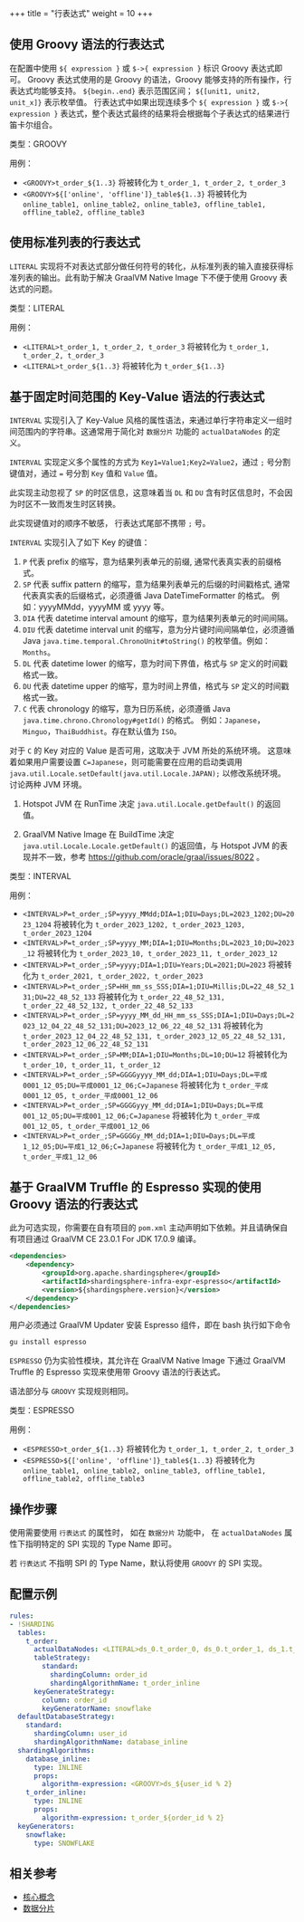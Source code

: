 +++
title = "行表达式"
weight = 10
+++

## 使用 Groovy 语法的行表达式

在配置中使用 `${ expression }` 或 `$->{ expression }` 标识 Groovy 表达式即可。 Groovy 表达式使用的是 Groovy 的语法，Groovy 能够支持的所有操作，行表达式均能够支持。
`${begin..end}` 表示范围区间； `${[unit1, unit2, unit_x]}` 表示枚举值。
行表达式中如果出现连续多个 `${ expression }` 或 `$->{ expression }` 表达式，整个表达式最终的结果将会根据每个子表达式的结果进行笛卡尔组合。

类型：GROOVY

用例：

- `<GROOVY>t_order_${1..3}` 将被转化为 `t_order_1, t_order_2, t_order_3`
- `<GROOVY>${['online', 'offline']}_table${1..3}` 将被转化为 `online_table1, online_table2, online_table3, offline_table1, offline_table2, offline_table3`

## 使用标准列表的行表达式

`LITERAL` 实现将不对表达式部分做任何符号的转化，从标准列表的输入直接获得标准列表的输出。此有助于解决 GraalVM Native Image 下不便于使用 Groovy 表达式的问题。

类型：LITERAL

用例：

- `<LITERAL>t_order_1, t_order_2, t_order_3` 将被转化为 `t_order_1, t_order_2, t_order_3`
- `<LITERAL>t_order_${1..3}` 将被转化为 `t_order_${1..3}`

## 基于固定时间范围的 Key-Value 语法的行表达式

`INTERVAL` 实现引入了 Key-Value 风格的属性语法，来通过单行字符串定义一组时间范围内的字符串。这通常用于简化对 `数据分片` 功能的 `actualDataNodes` 的定义。

`INTERVAL` 实现定义多个属性的方式为 `Key1=Value1;Key2=Value2`，通过 `;` 号分割键值对，通过 `=` 号分割 `Key` 值和 `Value` 值。

此实现主动忽视了 `SP` 的时区信息，这意味着当 `DL` 和 `DU` 含有时区信息时，不会因为时区不一致而发生时区转换。

此实现键值对的顺序不敏感， 行表达式尾部不携带 `;` 号。

`INTERVAL` 实现引入了如下 Key 的键值：

1. `P` 代表 prefix 的缩写，意为结果列表单元的前缀, 通常代表真实表的前缀格式。
2. `SP` 代表 suffix pattern 的缩写，意为结果列表单元的后缀的时间戳格式, 通常代表真实表的后缀格式，必须遵循 Java DateTimeFormatter 的格式。
例如：yyyyMMdd，yyyyMM 或 yyyy 等。
3. `DIA` 代表 datetime interval amount 的缩写，意为结果列表单元的时间间隔。
4. `DIU` 代表 datetime interval unit 的缩写，意为分片键时间间隔单位，必须遵循 Java `java.time.temporal.ChronoUnit#toString()` 的枚举值。例如：`Months`。
5. `DL` 代表 datetime lower 的缩写，意为时间下界值，格式与 `SP` 定义的时间戳格式一致。
6. `DU` 代表 datetime upper 的缩写，意为时间上界值，格式与 `SP` 定义的时间戳格式一致。
7. `C` 代表 chronology 的缩写，意为日历系统，必须遵循 Java `java.time.chrono.Chronology#getId()` 的格式。
例如：`Japanese`，`Minguo`，`ThaiBuddhist`。存在默认值为 `ISO`。

对于 `C` 的 Key 对应的 Value 是否可用，这取决于 JVM 所处的系统环境。
这意味着如果用户需要设置 `C=Japanese`，则可能需要在应用的启动类调用 `java.util.Locale.setDefault(java.util.Locale.JAPAN);` 以修改系统环境。
讨论两种 JVM 环境。

1. Hotspot JVM 在 RunTime 决定 `java.util.Locale.getDefault()` 的返回值。

2. GraalVM Native Image 在 BuildTime 决定 `java.util.Locale.Locale.getDefault()` 的返回值，与 Hotspot JVM 的表现并不一致，参考 https://github.com/oracle/graal/issues/8022 。

类型：INTERVAL

用例：

- `<INTERVAL>P=t_order_;SP=yyyy_MMdd;DIA=1;DIU=Days;DL=2023_1202;DU=2023_1204` 将被转化为 `t_order_2023_1202, t_order_2023_1203, t_order_2023_1204`
- `<INTERVAL>P=t_order_;SP=yyyy_MM;DIA=1;DIU=Months;DL=2023_10;DU=2023_12` 将被转化为 `t_order_2023_10, t_order_2023_11, t_order_2023_12`
- `<INTERVAL>P=t_order_;SP=yyyy;DIA=1;DIU=Years;DL=2021;DU=2023` 将被转化为 `t_order_2021, t_order_2022, t_order_2023`
- `<INTERVAL>P=t_order_;SP=HH_mm_ss_SSS;DIA=1;DIU=Millis;DL=22_48_52_131;DU=22_48_52_133` 将被转化为 `t_order_22_48_52_131, t_order_22_48_52_132, t_order_22_48_52_133`
- `<INTERVAL>P=t_order_;SP=yyyy_MM_dd_HH_mm_ss_SSS;DIA=1;DIU=Days;DL=2023_12_04_22_48_52_131;DU=2023_12_06_22_48_52_131` 将被转化为 `t_order_2023_12_04_22_48_52_131, t_order_2023_12_05_22_48_52_131, t_order_2023_12_06_22_48_52_131`
- `<INTERVAL>P=t_order_;SP=MM;DIA=1;DIU=Months;DL=10;DU=12` 将被转化为 `t_order_10, t_order_11, t_order_12`
- `<INTERVAL>P=t_order_;SP=GGGGyyyy_MM_dd;DIA=1;DIU=Days;DL=平成0001_12_05;DU=平成0001_12_06;C=Japanese` 将被转化为 `t_order_平成0001_12_05, t_order_平成0001_12_06`
- `<INTERVAL>P=t_order_;SP=GGGGyyy_MM_dd;DIA=1;DIU=Days;DL=平成001_12_05;DU=平成001_12_06;C=Japanese` 将被转化为 `t_order_平成001_12_05, t_order_平成001_12_06`
- `<INTERVAL>P=t_order_;SP=GGGGy_MM_dd;DIA=1;DIU=Days;DL=平成1_12_05;DU=平成1_12_06;C=Japanese` 将被转化为 `t_order_平成1_12_05, t_order_平成1_12_06`

## 基于 GraalVM Truffle 的 Espresso 实现的使用 Groovy 语法的行表达式

此为可选实现，你需要在自有项目的 `pom.xml` 主动声明如下依赖。并且请确保自有项目通过 GraalVM CE 23.0.1 For JDK 17.0.9 编译。

```xml
<dependencies>
    <dependency>
        <groupId>org.apache.shardingsphere</groupId>
        <artifactId>shardingsphere-infra-expr-espresso</artifactId>
        <version>${shardingsphere.version}</version>
    </dependency>
</dependencies>
```

用户必须通过 GraalVM Updater 安装 Espresso 组件，即在 bash 执行如下命令

```bash
gu install espresso
```

`ESPRESSO` 仍为实验性模块，其允许在 GraalVM Native Image 下通过 GraalVM Truffle 的 Espresso 实现来使用带 Groovy 语法的行表达式。

语法部分与 `GROOVY` 实现规则相同。

类型：ESPRESSO

用例：

- `<ESPRESSO>t_order_${1..3}` 将被转化为 `t_order_1, t_order_2, t_order_3`
- `<ESPRESSO>${['online', 'offline']}_table${1..3}` 将被转化为 `online_table1, online_table2, online_table3, offline_table1, offline_table2, offline_table3`

## 操作步骤

使用需要使用 `行表达式` 的属性时， 如在 `数据分片` 功能中， 在 `actualDataNodes` 属性下指明特定的 SPI 实现的 Type Name 即可。

若 `行表达式` 不指明 SPI 的 Type Name，默认将使用 `GROOVY` 的 SPI 实现。

## 配置示例

```yaml
rules:
- !SHARDING
  tables:
    t_order: 
      actualDataNodes: <LITERAL>ds_0.t_order_0, ds_0.t_order_1, ds_1.t_order_0, ds_1.t_order_1
      tableStrategy: 
        standard:
          shardingColumn: order_id
          shardingAlgorithmName: t_order_inline
      keyGenerateStrategy:
        column: order_id
        keyGeneratorName: snowflake
  defaultDatabaseStrategy:
    standard:
      shardingColumn: user_id
      shardingAlgorithmName: database_inline
  shardingAlgorithms:
    database_inline:
      type: INLINE
      props:
        algorithm-expression: <GROOVY>ds_${user_id % 2}
    t_order_inline:
      type: INLINE
      props:
        algorithm-expression: t_order_${order_id % 2}
  keyGenerators:
    snowflake:
      type: SNOWFLAKE
```

## 相关参考

- [核心概念](/cn/features/sharding/concept)
- [数据分片](/cn/dev-manual/sharding)
